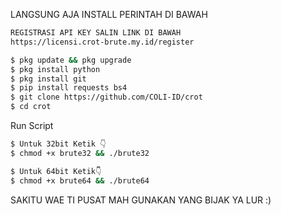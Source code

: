 LANGSUNG AJA INSTALL PERINTAH DI BAWAH

````bash
REGISTRASI API KEY SALIN LINK DI BAWAH
https://licensi.crot-brute.my.id/register
````
````bash
$ pkg update && pkg upgrade
$ pkg install python
$ pkg install git
$ pip install requests bs4
$ git clone https://github.com/COLI-ID/crot
$ cd crot
````


Run Script
````bash
$ Untuk 32bit Ketik 👇
$ chmod +x brute32 && ./brute32

$ Untuk 64bit Ketik👇
$ chmod +x brute64 && ./brute64
````

SAKITU WAE TI PUSAT MAH GUNAKAN YANG BIJAK YA LUR :)
